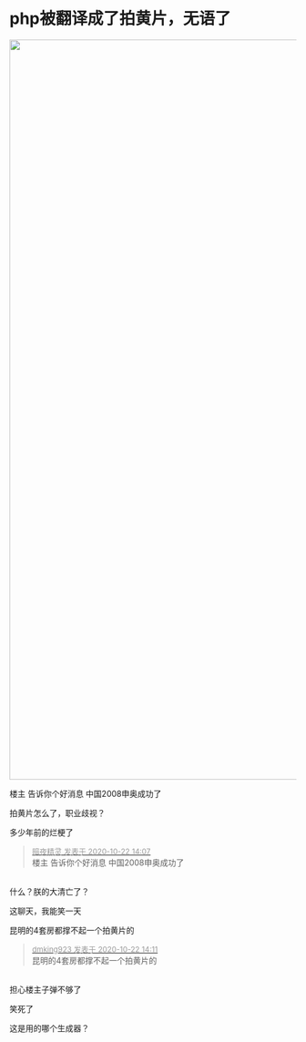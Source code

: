 # php被翻译成了拍黄片，无语了


<img id="aimg_VMN42" onclick="zoom(this, this.src, 0, 0, 0)" class="zoom" width="600" height="1300" src="https://bbs.hanming.com/data/attachment/forum/202010/22/140506mzzao64ikohaza50.jpg" onmouseover="img_onmouseoverfunc(this)" onclick="zoom(this)" style="cursor:pointer" border="0" alt="" />

楼主 告诉你个好消息 中国2008申奥成功了

拍黄片怎么了，职业歧视？

多少年前的烂梗了

<div class="quote"><blockquote><font size="2"><a href="https://www.hostloc.com/forum.php?mod=redirect&amp;goto=findpost&amp;pid=9335732&amp;ptid=757133" target="_blank"><font color="#999999">暗夜精灵 发表于 2020-10-22 14:07</font></a></font><br />
楼主 告诉你个好消息 中国2008申奥成功了</blockquote></div><br />
什么？朕的大清亡了？

这聊天，我能笑一天

昆明的4套房都撑不起一个拍黄片的

<div class="quote"><blockquote><font size="2"><a href="https://www.hostloc.com/forum.php?mod=redirect&amp;goto=findpost&amp;pid=9335759&amp;ptid=757133" target="_blank"><font color="#999999">dmking923 发表于 2020-10-22 14:11</font></a></font><br />
昆明的4套房都撑不起一个拍黄片的</blockquote></div><br />
担心楼主子弹不够了

<img src="static/image/smiley/yct/013.gif" smilieid="43" border="0" alt="" />笑死了

这是用的哪个生成器？
